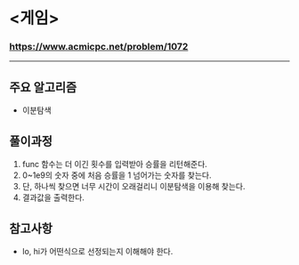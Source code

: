 # <게임>
### https://www.acmicpc.net/problem/1072

***

## 주요 알고리즘
* 이분탐색

## 풀이과정
1. func 함수는 더 이긴 횟수를 입력받아 승률을 리턴해준다.
2. 0~1e9의 숫자 중에 처음 승률을 1 넘어가는 숫자를 찾는다.
3. 단, 하나씩 찾으면 너무 시간이 오래걸리니 이분탐색을 이용해 찾는다.
4. 결과값을 출력한다.

## 참고사항
* lo, hi가 어떤식으로 선정되는지 이해해야 한다.